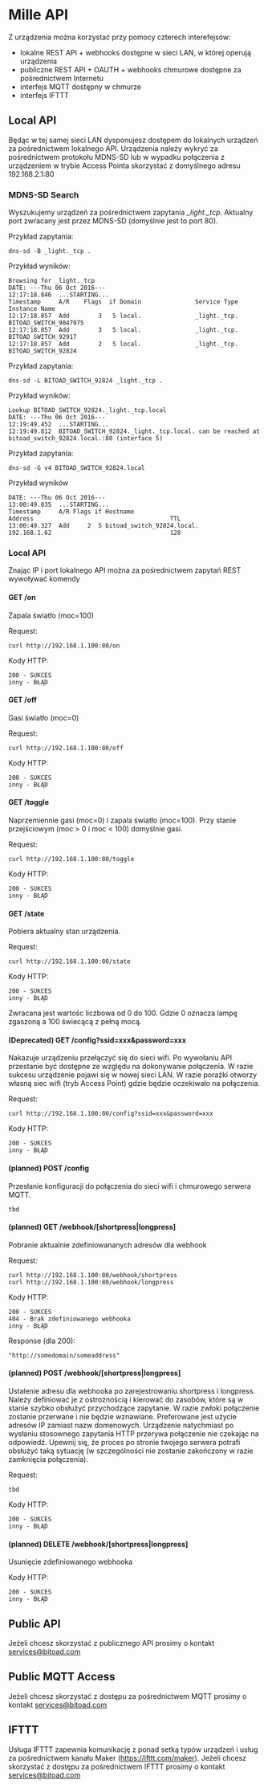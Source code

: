 # Mille API

Z urządzenia można korzystać przy pomocy czterech interefejsów:

* lokalne REST API + webhooks dostępne w sieci LAN, w której operują urządzenia
* publiczne REST API + OAUTH + webhooks chmurowe dostępne za pośrednictwem Internetu
* interfejs MQTT dostępny w chmurze
* interfejs IFTTT

## Local API

Będąc w tej samej sieci LAN dysponujesz dostępem do lokalnych urządzeń za pośrednictwem lokalnego API. Urządzenia należy wykryć za pośrednictwem protokołu MDNS-SD lub w wypadku połączenia z urządzeniem w trybie Access Pointa skorzystać z domyślnego adresu 192.168.2.1:80

### MDNS-SD Search

Wyszukujemy urządzeń za pośrednictwem zapytania *_light._tcp*.
Aktualny port zwracany jest przez MDNS-SD (domyślnie jest to port 80).

Przykład zapytania:

```
dns-sd -B _light._tcp .
```

Przykład wyników:

```
Browsing for _light._tcp
DATE: ---Thu 06 Oct 2016---
12:17:18.846  ...STARTING...
Timestamp     A/R    Flags  if Domain               Service Type         Instance Name
12:17:18.857  Add        3   5 local.               _light._tcp.         BITOAD_SWITCH_9047975
12:17:18.857  Add        3   5 local.               _light._tcp.         BITOAD_SWITCH_92917
12:17:18.857  Add        2   5 local.               _light._tcp.         BITOAD_SWITCH_92824
```

Przykład zapytania:

```
dns-sd -L BITOAD_SWITCH_92824 _light._tcp .
```

Przykład wyników:

```
Lookup BITOAD_SWITCH_92824._light._tcp.local
DATE: ---Thu 06 Oct 2016---
12:19:49.452  ...STARTING...
12:19:49.812  BITOAD_SWITCH_92824._light._tcp.local. can be reached at bitoad_switch_92824.local.:80 (interface 5)
```

Przykład zapytania:

```
dns-sd -G v4 BITOAD_SWITCH_92824.local
```

Przykład wyników

```
DATE: ---Thu 06 Oct 2016---
13:00:49.035  ...STARTING...
Timestamp     A/R Flags if Hostname                               Address                                      TTL
13:00:49.327  Add     2  5 bitoad_switch_92824.local.             192.168.1.62                                 120
```

### Local API

Znając IP i port lokalnego API można za pośrednictwem zapytań REST wywoływać komendy

#### GET /on

Zapala światło (moc=100)

Request:

```
curl http://192.168.1.100:80/on
```

Kody HTTP:

```
200 - SUKCES
inny - BŁĄD
```

#### GET /off

Gasi światło (moc=0)

Request:

```
curl http://192.168.1.100:80/off
```

Kody HTTP:

```
200 - SUKCES
inny - BŁĄD
```

#### GET /toggle

Naprzemiennie gasi (moc=0) i zapala światło (moc=100).
Przy stanie przejściowym (moc &gt; 0 i moc &lt; 100) domyślnie gasi.

Request:

```
curl http://192.168.1.100:80/toggle
```

Kody HTTP:

```
200 - SUKCES
inny - BŁĄD
```

#### GET /state

Pobiera aktualny stan urządzenia.

Request:

```
curl http://192.168.1.100:80/state
```

Kody HTTP:

```
200 - SUKCES
inny - BŁĄD
```

Zwracana jest wartośc liczbowa od 0 do 100. Gdzie 0 oznacza lampę zgaszoną a 100 świecącą z pełną mocą.

#### (Deprecated) GET /config?ssid=xxx&password=xxx

Nakazuje urządzeniu przełączyć się do sieci wifi. Po wywołaniu API przestanie być dostępne ze względu na dokonywanie połączenia. W razie sukcesu urządzenie pojawi się w nowej sieci LAN. W razie porażki otworzy własną siec wifi (tryb Access Point) gdzie będzie oczekiwało na połączenia.

Request:

```
curl http://192.168.1.100:80/config?ssid=xxx&password=xxx
```

Kody HTTP:

```
200 - SUKCES
inny - BŁĄD
```

#### (planned) POST /config

Przesłanie konfiguracji do połączenia do sieci wifi i chmurowego serwera MQTT.

```
tbd
```

#### (planned) GET /webhook/[shortpress|longpress]

Pobranie aktualnie zdefiniowananych adresów dla webhook

Request:

```
curl http://192.168.1.100:80/webhook/shortpress
curl http://192.168.1.100:80/webhook/longpress
```

Kody HTTP:

```
200 - SUKCES
404 - Brak zdefiniowanego webhooka
inny - BŁĄD
```

Response (dla 200):

```
"http://somedomain/someaddress"
```

#### (planned) POST /webhook/[shortpress|longpress]

Ustalenie adresu dla webhooka po zarejestrowaniu shortpress i longpress. Należy definiować je z ostrożnością i kierować do zasobów, które są w stanie szybko obsłużyć przychodzące zapytanie. W razie zwłoki połączenie zostanie przerwane i nie będzie wznawiane. Preferowane jest użycie adresów IP zamiast nazw domenowych. Urządzenie natychmiast po wysłaniu stosownego zapytania HTTP przerywa połączenie nie czekając na odpowiedź. Upewnij się, że proces po stronie twojego serwera potrafi obsłużyć taką sytuację (w szczególności nie zostanie zakończony w razie zamknięcia połączenia).

Request:

```
tbd
```

Kody HTTP:

```
200 - SUKCES
inny - BŁĄD
```

#### (planned) DELETE /webhook/[shortpress|longpress]

Usunięcie zdefiniowanego webhooka

Kody HTTP:

```
200 - SUKCES
inny - BŁĄD
```

## Public API

Jeżeli chcesz skorzystać z publicznego API prosimy o kontakt services@bitoad.com

## Public MQTT Access

Jeżeli chcesz skorzystać z dostępu za pośrednictwem MQTT prosimy o kontakt services@bitoad.com

## IFTTT

Usługa IFTTT zapewnia komunikację z ponad setką typów urządzeń i usług za pośrednictwem kanału Maker (https://ifttt.com/maker). Jeżeli chcesz skorzystać z dostępu za pośrednictwem IFTTT prosimy o kontakt services@bitoad.com
